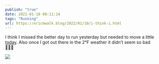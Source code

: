 ```yaml
---
publish: "true"
date: 2022-01-10 00:11:14
tags: "Running"
url: https://ericmwalk.blog/2022/01/10/i-think-i.html
---
```


I think I missed the better day to run yesterday but needed to move a little [today](https://strava.app.link/aNlFPIjfHmb). Also once I got out there in the 2°F weather it didn’t seem so bad 🏃🏻‍♂️

![](https://ericmwalk.blog/uploads/2022/c9e6b2f9cc.jpg)